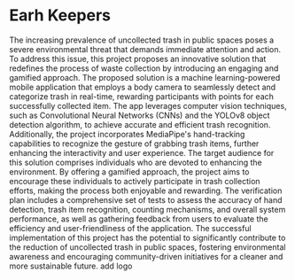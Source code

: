 # Earh Keepers 
The increasing prevalence of uncollected trash in public spaces poses a severe environmental threat that demands immediate attention and action. To address this issue, this project proposes an innovative solution that redefines the process of waste collection by introducing an engaging and gamified approach. The proposed solution is a machine learning-powered mobile application that employs a body camera to seamlessly detect and categorize trash in real-time, rewarding participants with points for each successfully collected item. 
The app leverages computer vision techniques, such as Convolutional Neural Networks (CNNs) and the YOLOv8 object detection algorithm, to achieve accurate and efficient trash recognition. Additionally, the project incorporates MediaPipe's hand-tracking capabilities to recognize the gesture of grabbing trash items, further enhancing the interactivity and user experience. 
The target audience for this solution comprises individuals who are devoted to enhancing the environment. By offering a gamified approach, the project aims to encourage these individuals to actively participate in trash collection efforts, making the process both enjoyable and rewarding. The verification plan includes a comprehensive set of tests to assess the accuracy of hand detection, trash item recognition, counting mechanisms, and overall system performance, as well as gathering feedback from users to evaluate the efficiency and user-friendliness of the application. 
The successful implementation of this project has the potential to significantly contribute to the reduction of uncollected trash in public spaces, fostering environmental awareness and encouraging community-driven initiatives for a cleaner and more sustainable future.
add logo